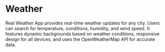 # Weather
Real Weather App provides real-time weather updates for any city. Users can search for temperature, conditions, humidity, and wind speed. It features dynamic backgrounds based on weather conditions, responsive design for all devices, and uses the OpenWeatherMap API for accurate data.
